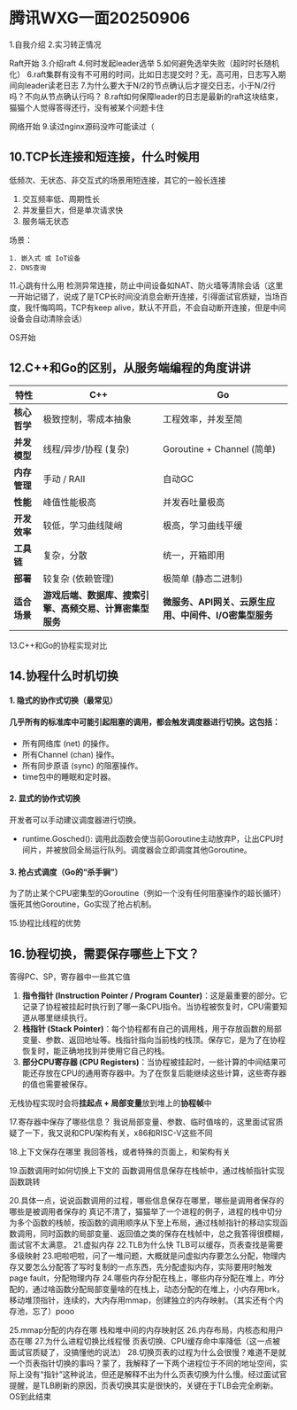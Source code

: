 # 腾讯WXG一面20250906

1.自我介绍
2.实习转正情况

Raft开始
3.介绍raft
4.何时发起leader选举
5.如何避免选举失败（超时时长随机化）
6.raft集群有没有不可用的时间，比如日志提交时？无，高可用，日志写入期间向leader读老日志
7.为什么要大于N/2的节点确认后才提交日志，小于N/2行吗？不向从节点确认行吗？
8.raft如何保障leader的日志是最新的raft这块结束，猫猫个人觉得答得还行，没有被某个问题卡住

网络开始
9.读过nginx源码没咋可能读过（

## 10.TCP长连接和短连接，什么时候用

低频次、无状态、非交互式的场景用短连接，其它的一般长连接

1. 交互频率低、周期性长
2. 并发量巨大，但是单次请求快
3. 服务端无状态

场景：

	1. 嵌入式 或 IoT设备
 	2. DNS查询



11.心跳有什么用 检测异常连接，防止中间设备如NAT、防火墙等清除会话（这里一开始记错了，说成了是TCP长时间没消息会断开连接，引得面试官质疑，当场百度，我忏悔鸣鸣，TCP有keep alive，默认不开启，不会自动断开连接，但是中间设备会自动清除会话）



OS开始

## 12.C++和Go的区别，从服务端编程的角度讲讲



| 特性         | C++                                                      | Go                                                     |
| ------------ | -------------------------------------------------------- | ------------------------------------------------------ |
| **核心哲学** | 极致控制，零成本抽象                                     | 工程效率，并发至简                                     |
| **并发模型** | 线程/异步/协程 (复杂)                                    | Goroutine + Channel (简单)                             |
| **内存管理** | 手动 / RAII                                              | 自动GC                                                 |
| **性能**     | 峰值性能极高                                             | 并发吞吐量极高                                         |
| **开发效率** | 较低，学习曲线陡峭                                       | 极高，学习曲线平缓                                     |
| **工具链**   | 复杂，分散                                               | 统一，开箱即用                                         |
| **部署**     | 较复杂 (依赖管理)                                        | 极简单 (静态二进制)                                    |
| **适合场景** | **游戏后端、数据库、搜索引擎、高频交易、计算密集型服务** | **微服务、API网关、云原生应用、中间件、I/O密集型服务** |



13.C++和Go的协程实现对比

## 14.协程什么时机切换

#### 1. 隐式的协作式切换（最常见）

#### **几乎所有的标准库中可能引起阻塞的调用，都会触发调度器进行切换**。这包括：

- 所有网络库 (net) 的操作。
- 所有Channel (chan) 操作。
- 所有同步原语 (sync) 的阻塞操作。
- time包中的睡眠和定时器。

#### 2. 显式的协作式切换

开发者可以手动建议调度器进行切换。

- runtime.Gosched(): 调用此函数会使当前Goroutine主动放弃P，让出CPU时间片，并被放回全局运行队列。调度器会立即调度其他Goroutine。

#### 3. 抢占式调度（Go的“杀手锏”）

为了防止某个CPU密集型的Goroutine（例如一个没有任何阻塞操作的超长循环）饿死其他Goroutine，Go实现了抢占机制。



15.协程比线程的优势

## 16.协程切换，需要保存哪些上下文？
答得PC、SP，寄存器中一些其它值

1. **指令指针 (Instruction Pointer / Program Counter)**：这是最重要的部分。它记录了协程被挂起时执行到了哪一条CPU指令。当协程被恢复时，CPU需要知道从哪里继续执行。
2. **栈指针 (Stack Pointer)**：每个协程都有自己的调用栈，用于存放函数的局部变量、参数、返回地址等。栈指针指向当前栈的栈顶。保存它，是为了在协程恢复时，能正确地找到并使用它自己的栈。
3. **部分CPU寄存器 (CPU Registers)**：当协程被挂起时，一些计算的中间结果可能还存放在CPU的通用寄存器中。为了在恢复后能继续这些计算，这些寄存器的值也需要被保存。

无栈协程实现时会将**挂起点 + 局部变量**放到堆上的**协程帧**中



17.寄存器中保存了哪些信息？
我说局部变量、参数、临时值啥的，这里面试官质疑了一下，我又说和CPU架构有关，x86和RISC-V这些不同

18.上下文保存在哪里
我回答栈，或者特殊的页面上，和架构有关

19.函数调用时如何切换上下文的
函数调用信息保存在栈帧中，通过栈帧指针实现函数跳转

20.具体一点，说说函数调用的过程，哪些信息保存在哪里，哪些是调用者保存的哪些是被调用者保存的
真记不清了，猫猫举了一个进程的例子，进程的栈中切分为多个函数的栈帧，按函数的调用顺序从下至上布局，通过栈帧指针的移动实现函数调用，同时函数的局部变量、返回值之类的保存在栈帧中，总之我答得很模糊，面试官不太满意。
21.虚拟内存
22.TLB为什么快
TLB可以缓存，页表查找是需要多级映射
23.吧啦吧啦，问了一堆问题，大概就是问虚拟内存要怎么分配，物理内存又要怎么分配答了写时复制的一点东西，先分配虚拟内存，实际要用时触发page fault，分配物理内存
24.哪些内存分配在栈上，哪些内存分配在堆上，咋分配的，通过啥函数分配局部变量啥的在栈上，动态分配的在堆上，小内存用brk，移动堆顶指针，连续的，大内存用mmap，创建独立的内存映射。（其实还有个内存池，忘了）pooo

25.mmap分配的内存在哪
栈和堆中间的内存映射区
26.内存布局，内核态和用户态在哪
27.为什么进程切换比线程慢
页表切换、CPU缓存命中率降低（这一点被面试官质疑了，没搞懂他的说法）
28.切换页表的过程为什么会很慢？难道不是就一个页表指针切换的事吗？蒙了，我解释了一下两个进程位于不同的地址空间，实际上没有“指针”这种说法，但还是解释不出为什么页表切换为什么慢。经过面试官提醒，是TLB刷新的原因，页表切换其实是很快的，关键在于TLB会完全刷新。
OS到此结束